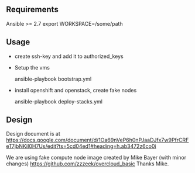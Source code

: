 ## Requirements
Ansible >= 2.7
export WORKSPACE=/some/path

## Usage
- create ssh-key and add it to authorized_keys
- Setup the vms

	ansible-playbook bootstrap.yml
- install openshift and openstack, create fake nodes

	ansible-playbook deploy-stacks.yml

## Design
Design document is at
https://docs.google.com/document/d/1Oa69nVeP6h0nPJaaDJfx7w9PfrCRFeT7jbNKiI0H7Us/edit?ts=5cd04ed1#heading=h.ab3472z6co0i

We are using fake compute node image created by
Mike Bayer (with minor changes) https://github.com/zzzeek/overcloud_basic
Thanks Mike.

